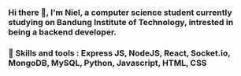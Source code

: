 ### Hi there 👋, I'm Niel, a computer science student currently studying on Bandung Institute of Technology, intrested in being a backend developer.

### 🌱 Skills and tools : Express JS, NodeJS, React, Socket.io, MongoDB, MySQL, Python, Javascript, HTML, CSS



<!--
**nthnieljson/nthnieljson** is a ✨ _special_ ✨ repository because its `README.md` (this file) appears on your GitHub profile.

Here are some ideas to get you started:

- 🔭 I’m currently working on ...

- 👯 I’m looking to collaborate on ...
- 🤔 I’m looking for help with ...
- 💬 Ask me about ...
- 📫 How to reach me: ...
- 😄 Pronouns: ...
- ⚡ Fun fact: ...
-->
